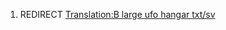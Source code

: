 1.  REDIRECT [Translation:B large ufo hangar
    txt/sv](Translation:B_large_ufo_hangar_txt/sv "wikilink")